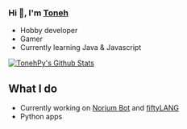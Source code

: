 ### Hi 👋, I'm [Toneh](https://toneh.de)

* Hobby developer
* Gamer
* Currently learning Java & Javascript

[![TonehPy's Github Stats](https://github-readme-stats.vercel.app/api?username=TonehPy)](https://github.com/anuraghazra/github-readme-stats)

## What I do

* Currently working on [Norium Bot](https://noriumbot.com) and [fiftyLANG](https://github.com/TonehPy/coreLANG)
* Python apps

